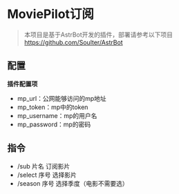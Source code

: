 # MoviePilot订阅

> 本项目是基于AstrBot开发的插件，部署请参考以下项目
> https://github.com/Soulter/AstrBot

## 配置

**插件配置项**

- mp_url：公网能够访问的mp地址
- mp_token：mp中的token
- mp_username：mp的用户名
- mp_password：mp的密码

## 指令

- /sub 片名          订阅影片
- /select 序号       选择影片
- /season 序号       选择季度（电影不需要选）
  
